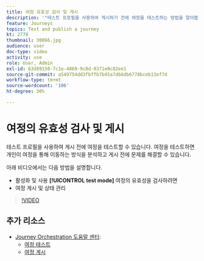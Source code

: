 ```yaml
---
title: 여정 유효성 검사 및 게시
description: '"테스트 프로필을 사용하여 게시하기 전에 여정을 테스트하는 방법을 알아봅니다. "'
feature: Journeys
topics: Test and publish a journey
kt: 2778
thumbnail: 30066.jpg
audience: user
doc-type: video
activity: use
role: User, Admin
exl-id: 63d89150-7c1e-4869-9c8d-0371e0c82ee1
source-git-commit: a549754dd3fbffb7b45a7d66db6778bceb13ef7d
workflow-type: tm+mt
source-wordcount: '106'
ht-degree: 30%

---
```


# 여정의 유효성 검사 및 게시

테스트 프로필을 사용하여 게시 전에 여정을 테스트할 수 있습니다. 여정을 테스트하면 개인이 여정을 통해 이동하는 방식을 분석하고 게시 전에 문제를 해결할 수 있습니다.

아래 비디오에서는 다음 방법을 설명합니다.

* 활성화 및 사용 **[!UICONTROL test mode]** 여정의 유효성을 검사하려면
* 여정 게시 및 상태 관리

>[!VIDEO](https://video.tv.adobe.com/v/30066?quality=12)

## 추가 리소스

* [Journey Orchestration 도움말 센터](https://experienceleague.adobe.com/docs/journeys/using/journey-orchestration-home.html?lang=ko):
   * [여정 테스트](https://experienceleague.adobe.com/docs/journeys/using/building-journeys/testing-the-journey.html)
   * [여정 게시](https://experienceleague.adobe.com/docs/journeys/using/building-journeys/publishing-the-journey.html)

